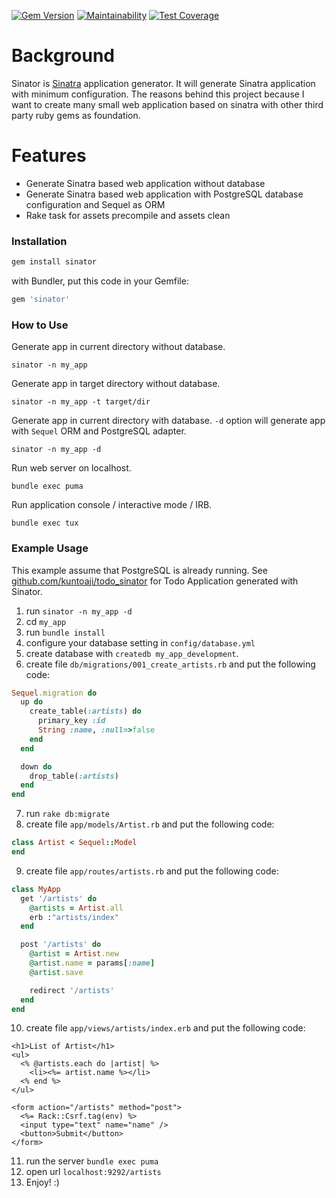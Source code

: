 [![Gem Version](https://badge.fury.io/rb/sinator.svg)](https://badge.fury.io/rb/sinator)
[![Maintainability](https://api.codeclimate.com/v1/badges/ae5f04c99c02d4efbadd/maintainability)](https://codeclimate.com/github/kuntoaji/sinator/maintainability)
[![Test Coverage](https://api.codeclimate.com/v1/badges/ae5f04c99c02d4efbadd/test_coverage)](https://codeclimate.com/github/kuntoaji/sinator/test_coverage)

# Background

Sinator is [Sinatra](http://www.sinatrarb.com/) application generator. It will generate Sinatra application with minimum configuration.
The reasons behind this project because I want to create many small web application based on sinatra with other third party ruby gems as foundation.

# Features
* Generate Sinatra based web application without database
* Generate Sinatra based web application with PostgreSQL database configuration and Sequel as ORM
* Rake task for assets precompile and assets clean

### Installation

```ruby
gem install sinator
```

with Bundler, put this code in your Gemfile:

```ruby
gem 'sinator'
```

### How to Use

Generate app in current directory without database.

```
sinator -n my_app
```

Generate app in target directory without database.

```
sinator -n my_app -t target/dir
```

Generate app in current directory with database. `-d` option will generate app with `Sequel` ORM and PostgreSQL adapter.

```
sinator -n my_app -d
```
Run web server on localhost.

```
bundle exec puma
```

Run application console / interactive mode / IRB.

```
bundle exec tux
```

### Example Usage

This example assume that PostgreSQL is already running.
See [github.com/kuntoaji/todo_sinator](https://github.com/kuntoaji/todo_sinator) for Todo Application generated with Sinator.
  1. run `sinator -n my_app -d`
  2. cd `my_app`
  3. run `bundle install`
  4. configure your database setting in `config/database.yml`
  5. create database with `createdb my_app_development`.
  6. create file `db/migrations/001_create_artists.rb` and put the following code:

  ```ruby
  Sequel.migration do
    up do
      create_table(:artists) do
        primary_key :id
        String :name, :null=>false
      end
    end

    down do
      drop_table(:artists)
    end
  end
  ```

  7. run `rake db:migrate`
  8. create file `app/models/Artist.rb` and put the following code:

  ```ruby
  class Artist < Sequel::Model
  end
  ```

  9. create file `app/routes/artists.rb` and put the following code:

  ```ruby
  class MyApp
    get '/artists' do
      @artists = Artist.all
      erb :"artists/index"
    end

    post '/artists' do
      @artist = Artist.new
      @artist.name = params[:name]
      @artist.save

      redirect '/artists'
    end
  end
  ```

  10. create file `app/views/artists/index.erb` and put the following code:

  ```erb
  <h1>List of Artist</h1>
  <ul>
    <% @artists.each do |artist| %>
      <li><%= artist.name %></li>
    <% end %>
  </ul>

  <form action="/artists" method="post">
    <%= Rack::Csrf.tag(env) %>
    <input type="text" name="name" />
    <button>Submit</button>
  </form>
  ```

  11. run the server `bundle exec puma`
  12. open url `localhost:9292/artists`
  13. Enjoy! :)
